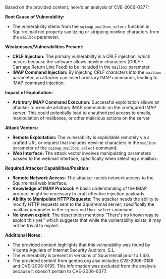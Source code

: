 Based on the provided content, here's an analysis of CVE-2006-0377:

**Root Cause of Vulnerability:**

*   The vulnerability stems from the `sqimap_mailbox_select` function in Squirrelmail not properly sanitizing or stripping newline characters from the `mailbox` parameter.

**Weaknesses/Vulnerabilities Present:**

*   **CRLF Injection:** The primary vulnerability is a CRLF injection, which occurs because the software allows newline characters (CRLF - Carriage Return Line Feed) to be included in the `mailbox` parameter.
*   **IMAP Command Injection:** By injecting CRLF characters into the `mailbox` parameter, an attacker can insert arbitrary IMAP commands, leading to IMAP command injection.

**Impact of Exploitation:**

*   **Arbitrary IMAP Command Execution:** Successful exploitation allows an attacker to execute arbitrary IMAP commands on the configured IMAP server. This could potentially lead to unauthorized access to emails, manipulation of mailboxes, or other malicious actions on the server.

**Attack Vectors:**

*   **Remote Exploitation:** The vulnerability is exploitable remotely via a crafted URL or request that includes newline characters in the `mailbox` parameter of the `sqimap_mailbox_select` command.
*   **Web Interface:** The attack vector involves manipulating parameters passed to the webmail interface, specifically when selecting a mailbox.

**Required Attacker Capabilities/Position:**

*   **Remote Network Access:** The attacker needs network access to the Squirrelmail web interface.
*   **Knowledge of IMAP Protocol:** A basic understanding of the IMAP protocol might be necessary to craft effective injection payloads.
*   **Ability to Manipulate HTTP Requests:** The attacker needs the ability to modify HTTP requests sent to the Squirrelmail server, specifically the mailbox parameter in the `sqimap_mailbox_select` command.
*   **No known exploit:** The description mentions "There's no known way to exploit this yet." which suggests that while the vulnerability exists, it may not be trivial to exploit.

**Additional Notes:**

*   The provided content highlights that this vulnerability was found by Vicente Aguilera of Internet Security Auditors, S.L.
*   The vulnerability is present in versions of Squirrelmail prior to 1.4.6.
*   The provided content from gentoo.org also includes CVE-2006-0188 and CVE-2006-0195. This information was excluded from the analysis because it doesn't pertain to CVE-2006-0377.